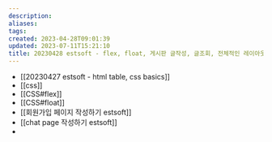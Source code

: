 ```yaml
---
description:
aliases: 
tags: 
created: 2023-04-28T09:01:39
updated: 2023-07-11T15:21:10
title: 20230428 estsoft - flex, float, 게시판 글작성, 글조회, 전체적인 레이아웃 실습
---
```

- [[20230427 estsoft - html table, css basics]]
- [[css]]
- [[CSS#flex]] 
- [[CSS#float]]
- [[회원가입 페이지 작성하기 estsoft]]
- [[chat page 작성하기 estsoft]]
- 